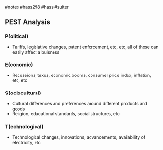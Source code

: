 #notes #hass298 #hass #suiter 


## PEST Analysis
### P(olitical)
- Tariffs, legislative changes, patent enforcement, etc, etc, all of those can easily affect a buisness

### E(conomic)
- Recessions, taxes, economic booms, consumer price index, inflation, etc, etc

### S(ociocultural)
- Cultural differences and preferences around different products and goods
- Religion, educational standards, social structures, etc

### T(echnological)
- Technological changes, innovations, advancements, availability of electricity, etc


